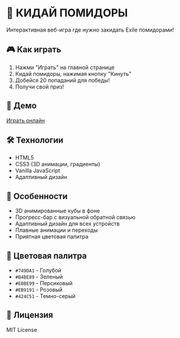 # 🍅 КИДАЙ ПОМИДОРЫ

Интерактивная веб-игра где нужно закидать Exile помидорами!

## 🎮 Как играть

1. Нажми "Играть" на главной странице
2. Кидай помидоры, нажимая кнопку "Кинуть"
3. Добейся 20 попаданий для победы!
4. Получи свой приз!

## 🚀 Демо

[Играть онлайн](https://yourusername.github.io/ExileLose/)

## 🛠️ Технологии

- HTML5
- CSS3 (3D анимации, градиенты)
- Vanilla JavaScript
- Адаптивный дизайн

## 📱 Особенности

- 3D анимированные кубы в фоне
- Прогресс-бар с визуальной обратной связью
- Адаптивный дизайн для всех устройств
- Плавные анимации и переходы
- Приятная цветовая палитра

## 🎨 Цветовая палитра

- `#749DA1` - Голубой
- `#B4BE89` - Зеленый
- `#E0BE99` - Персиковый
- `#EB9191` - Розовый
- `#424C51` - Темно-серый

## 📄 Лицензия

MIT License